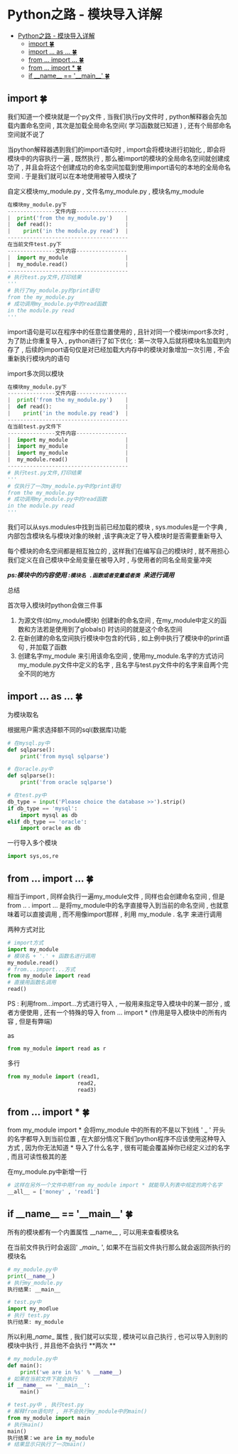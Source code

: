 # Python之路 - 模块导入详解
<!-- TOC -->

- [Python之路 - 模块导入详解](#python之路---模块导入详解)
    - [import 🍀](#import-🍀)
    - [import ... as ... 🍀](#import--as--🍀)
    - [from ... import ... 🍀](#from--import--🍀)
    - [from ... import * 🍀](#from--import--🍀)
    - [if \_\_name\_\_ == '\_\_main\_\_' 🍀](#if-\_\_name\_\_--\_\_main\_\_-🍀)

<!-- /TOC -->
## import 🍀

我们知道一个模块就是一个py文件 , 当我们执行py文件时 , python解释器会先加载内置命名空间 , 其次是加载全局命名空间( 学习函数就已知道 )  , 还有个局部命名空间就不说了

当python解释器遇到我们的import语句时 , import会将模块进行初始化 , 即会将模块中的内容执行一遍 , 既然执行 , 那么被import的模块的全局命名空间就创建成功了 , 并且会将这个创建成功的命名空间加载到使用import语句的本地的全局命名空间 . 于是我们就可以在本地使用被导入模块了

自定义模块my_module.py , 文件名my_module.py , 模块名my_module

```python
在模块my_module.py下
---------------文件内容----------------
|  print('from the my_module.py')    |
|  def read():                       |
|    print('in the module.py read')  | 
--------------------------------------
在当前文件test.py下
---------------文件内容----------------
|  import my_module                  |
|  my_module.read()                  |
--------------------------------------
# 执行test.py文件,打印结果
'''
# 执行了my_module.py的print语句
from the my_module.py
# 成功调用my_module.py中的read函数
in the module.py read
'''
```

import语句是可以在程序中的任意位置使用的 , 且针对同一个模块import多次时 , 为了防止你重复导入 , python进行了如下优化 : 第一次导入后就将模块名加载到内存了 , 后续的import语句仅是对已经加载大内存中的模块对象增加一次引用 , 不会重新执行模块内的语句 

import多次同以模块

```python
在模块my_module.py下
---------------文件内容----------------
|  print('from the my_module.py')    |
|  def read():                       |
|    print('in the module.py read')  | 
--------------------------------------
在当前test.py文件下
---------------文件内容----------------
|  import my_module                  |
|  import my_module                  |
|  import my_module                  |
|  my_module.read()                  |
--------------------------------------
# 执行test.py文件,打印结果
'''
# 仅执行了一次my_module.py中的print语句
from the my_module.py
# 成功调用my_module.py中的read函数
in the module.py read
'''
```

我们可以从sys.modules中找到当前已经加载的模块 , sys.modules是一个字典 , 内部包含模块名与模块对象的映射 ,该字典决定了导入模块时是否需要重新导入 

每个模块的命名空间都是相互独立的 , 这样我们在编写自己的模块时 , 就不用担心我们定义在自己模块中全局变量在被导入时 , 与使用者的同名全局变量冲突

***ps:模块中的内容使用 :` 模块名 .函数或者变量或者类  `来进行调用***

总结

首次导入模块时python会做三件事

1. 为源文件(如my_module模块) 创建新的命名空间 , 在my_module中定义的函数和方法若是使用到了globals() 时访问的就是这个命名空间
2. 在新创建的命名空间执行模块中包含的代码 , 如上例中执行了模块中的print语句 , 并加载了函数
3. 创建名字my_module 来引用该命名空间 , 使用my_module.名字的方式访问my_module.py文件中定义的名字 , 且名字与test.py文件中的名字来自两个完全不同的地方

## import ... as ... 🍀

为模块取名

根据用户需求选择额不同的sql(数据库)功能

```python
# 在mysql.py中
def sqlparse():
    print('from mysql sqlparse')
```

```python
# 在oracle.py中
def sqlparse():
    print('from oracle sqlparse')
```

```python
# 在test.py中
db_type = input('Please choice the database >>').strip()
if db_type == 'mysql':
    import mysql as db
elif db_type == 'oracle':
    import oracle as db
```

一行导入多个模块

```python
import sys,os,re
```

## from ... import ... 🍀

相当于import , 同样会执行一遍my_module文件 , 同样也会创建命名空间 , 但是from .. . import ... 是将my_module中的名字直接导入到当前的命名空间 , 也就意味着可以直接调用 , 而不用像import那样 , 利用 my_module *.* 名字 来进行调用

两种方式对比

```python
# import方式
import my_module
# 模块名 + '.' + 函数名进行调用
my_module.read()
# from...import...方式
from my_module import read
# 直接用函数名调用
read()
```

PS : 利用from...import...方式进行导入 , 一般用来指定导入模块中的某一部分 , 或者方便使用 , 还有一个特殊的导入 from ... import * (作用是导入模块中的所有内容 , 但是有弊端) 

as

```python
from my_module import read as r
```

多行

```python
from my_module import (read1,
                      read2,
                      read3)
```

## from ... import * 🍀

from my_module import * 会将my_module 中的所有的不是以下划线 ' \_ ' 开头的名字都导入到当前位置 , 在大部分情况下我们python程序不应该使用这种导入方式 , 因为你无法知道 * 导入了什么名字 , 很有可能会覆盖掉你已经定义过的名字 , 而且可读性极其的差

在my_module.py中新增一行

```python
# 这样在另外一个文件中用from my_module import * 就能导入列表中规定的两个名字
__all__ = ['money' , 'read1']
```

## if \_\_name\_\_ == '\_\_main\_\_' 🍀

所有的模块都有一个内置属性 \_\_name\_\_ , 可以用来查看模块名

在当前文件执行时会返回' \__main__ ', 如果不在当前文件执行那么就会返回所执行的模块名

```python
# my_module.py中
print(__name__)
# 执行my_module.py
执行结果: __main__
```

```python
# test.py中
import my_modlue
# 执行 test.py 
执行结果: my_module
```

所以利用\__name__ 属性 , 我们就可以实现 , 模块可以自己执行 , 也可以导入到别的模块中执行 , 并且他不会执行 **两次 **

```python
# my_module.py中
def main():
    print('we are in %s' % __name__)
# 如果在当前文件下就会执行
if __name__ == '__main__':
    main()
```

```python
# test.py中 , 执行test.py
# 解释from语句时 , 并不会执行my_module中的main()
from my_module import main
# 执行main()
main()
执行结果：we are in my_module
# 结果显示只执行了一次main()
```













